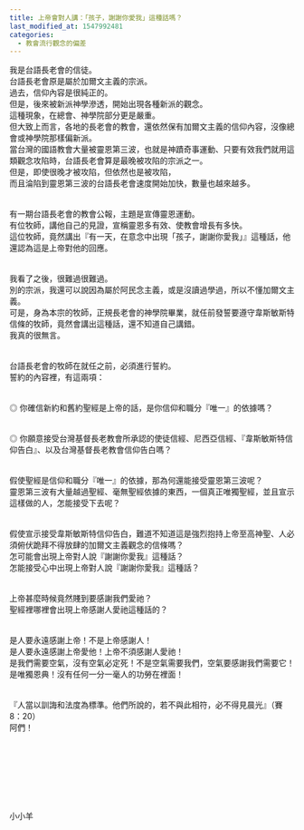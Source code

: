 ```yaml
---
title: 上帝會對人講：「孩子，謝謝你愛我」這種話嗎？
last_modified_at: 1547992481
categories:
  - 教會流行觀念的偏差
---
```


我是台語長老會的信徒。<br>台語長老會原是屬於加爾文主義的宗派。<br>過去，信仰內容是很純正的。<br>但是，後來被新派神學滲透，開始出現各種新派的觀念。<br>這種現象，在總會、神學院部分更是嚴重。<br>但大致上而言，各地的長老會的教會，還依然保有加爾文主義的信仰內容，沒像總會或神學院那樣偏新派。<br><!--more-->當台灣的國語教會大量被靈恩第三波，也就是神蹟奇事運動、只要有效我們就用這類觀念攻陷時，台語長老會算是最晚被攻陷的宗派之一。<br>但是，即使很晚才被攻陷，但依然也是被攻陷，<br>而且淪陷到靈恩第三波的台語長老會速度開始加快，數量也越來越多。<br><br><br>有一期台語長老會的教會公報，主題是宣傳靈恩運動。<br>有位牧師，講他自己的見證，宣稱靈恩多有效、使教會增長有多快。<br>這位牧師，竟然講出『有一天，在意念中出現「孩子，謝謝你愛我」』這種話，他還認為這是上帝對他的回應。<br><br><br>我看了之後，很難過很難過。<br>別的宗派，我還可以說因為屬於阿民念主義，或是沒讀過學過，所以不懂加爾文主義。<br>可是，身為本宗的牧師，正規長老會的神學院畢業，就任前發誓要遵守韋斯敏斯特信條的牧師，竟然會講出這種話，還不知道自己講錯。<br>我真的很無言。<br><br><br>台語長老會的牧師在就任之前，必須進行誓約。<br>誓約的內容裡，有這兩項：<br><br><br>◎ 你確信新約和舊約聖經是上帝的話，是你信仰和職分『唯一』的依據嗎？<br><br><br>◎ 你願意接受台灣基督長老教會所承認的使徒信經、尼西亞信經、『韋斯敏斯特信仰告白』、以及台灣基督長老教會信仰告白嗎？<br><br><br>假使聖經是信仰和職分『唯一』的依據，那為何還能接受靈恩第三波呢？<br>靈恩第三波有大量越過聖經、毫無聖經依據的東西，一個真正唯獨聖經，並且宣示這樣做的人，怎能接受下去呢？<br><br><br>假使宣示接受韋斯敏斯特信仰告白，難道不知道這是強烈抱持上帝至高神聖、人必須俯伏跪拜不得放肆的加爾文主義觀念的信條嗎？<br>怎可能會出現上帝對人說『謝謝你愛我』這種話？<br>怎能接受心中出現上帝對人說『謝謝你愛我』這種話？<br> <br><br>上帝甚麼時候竟然賤到要感謝我們愛祂？<br>聖經裡哪裡會出現上帝感謝人愛祂這種話的？<br><br><br>是人要永遠感謝上帝！不是上帝感謝人！<br>是人要永遠感謝上帝愛他！上帝不須感謝人愛祂！<br>是我們需要空氣，沒有空氣必定死！不是空氣需要我們，空氣要感謝我們需要它！<br>是唯獨恩典！沒有任何一分一毫人的功勞在裡面！<br><br><br>『人當以訓誨和法度為標準。他們所說的，若不與此相符，必不得見晨光』（賽8：20）<br>阿們！<br><br><br><br><br><br><br><br><br>小小羊<br>
